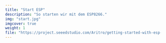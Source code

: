 ```yaml
---
title: "Start ESP"
description: "So starten wir mit dem ESP8266."
img: "start.jpg"
imgcover: true
weight: 1
file: "https://project.seeedstudio.com/Aritro/getting-started-with-esp-nodemcu-using-arduinoide-aa7267"
---
```

